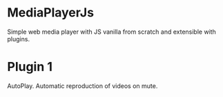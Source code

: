# MediaPlayerJs
Simple web media player with JS vanilla from scratch and extensible with plugins.

# Plugin 1
AutoPlay. Automatic reproduction of videos on mute.